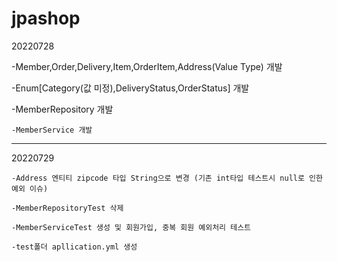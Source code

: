 # jpashop

20220728

  -Member,Order,Delivery,Item,OrderItem,Address(Value Type) 개발
	
  -Enum[Category(값 미정),DeliveryStatus,OrderStatus] 개발

  -MemberRepository 개발

	-MemberService 개발

---------------------------------------------------------------------------------------------------------
      
20220729
 
	-Address 엔티티 zipcode 타입 String으로 변경 (기존 int타입 테스트시 null로 인한 예외 이슈)

	-MemberRepositoryTest 삭제

	-MemberServiceTest 생성 및 회원가입, 중복 회원 예외처리 테스트

	-test폴더 apllication.yml 생성
